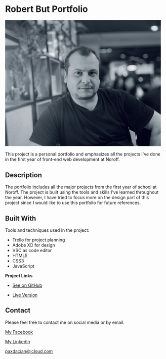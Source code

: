 # Robert But Portfolio

![image](https://github.com/RobertDacian/Robert-Portfolio/blob/8442073e0ada78739de8eddb668b70dfc2fcdba2/assets/images/project-images/Robert.B.jpeg)

This project is a personal portfolio and emphasizes all the projects I've done in the first year of front-end web development at Noroff.

## Description

The portfolio includes all the major projects from the first year of school at Noroff. The project is built using the tools and skills I've learned throughout the year. However, I have tried to focus more on the design part of this project since I would like to use this portfolio for future references.

## Built With

Tools and techniques used in the project:

- Trello for project planning
- Adobe XD for design
- VSC as code editor
- HTML5
- CSS3
- JavaScript

**Project Links**

- [See on GitHub](https://github.com/RobertDacian/Robert-Portfolio.git)

- [Live Version ](https://robert-b-portfolio.netlify.app/)

## Contact

Please feel free to contact me on social media or by email.

[My Facebook](https://www.facebook.com/pax.dacian)

[My LinkedIn](https://www.linkedin.com/in/robert-dacian)

paxdacian@icloud.com
